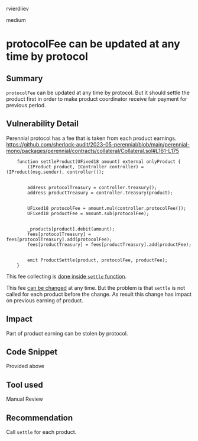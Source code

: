 rvierdiiev

medium

# protocolFee can be updated at any time by protocol

## Summary
`protocolFee` can be updated at any time by protocol. But it should settle the product first in order to make product coordinator receive fair payment for previous period.
## Vulnerability Detail
Perennial protocol has a fee that is taken from each product earnings.
https://github.com/sherlock-audit/2023-05-perennial/blob/main/perennial-mono/packages/perennial/contracts/collateral/Collateral.sol#L161-L175
```solidity
    function settleProduct(UFixed18 amount) external onlyProduct {
        (IProduct product, IController controller) = (IProduct(msg.sender), controller());


        address protocolTreasury = controller.treasury();
        address productTreasury = controller.treasury(product);


        UFixed18 protocolFee = amount.mul(controller.protocolFee());
        UFixed18 productFee = amount.sub(protocolFee);


        _products[product].debit(amount);
        fees[protocolTreasury] = fees[protocolTreasury].add(protocolFee);
        fees[productTreasury] = fees[productTreasury].add(productFee);


        emit ProductSettle(product, protocolFee, productFee);
    }
```
This fee collecting is [done inside `settle` function](https://github.com/sherlock-audit/2023-05-perennial/blob/main/perennial-mono/packages/perennial/contracts/product/Product.sol#L127).

This fee [can be changed](https://github.com/sherlock-audit/2023-05-perennial/blob/main/perennial-mono/packages/perennial/contracts/controller/Controller.sol#L221-L226) at any time. But the problem is that `settle` is not called for each product before the change. As result this change has impact on previous earning of product.

## Impact
Part of product earning can be stolen by protocol.
## Code Snippet
Provided above
## Tool used

Manual Review

## Recommendation
Call `settle` for each product.